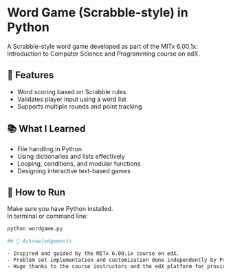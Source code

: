 # Word Game (Scrabble-style) in Python

A Scrabble-style word game developed as part of the MITx 6.00.1x: Introduction to Computer Science and Programming course on edX.

## 📌 Features
- Word scoring based on Scrabble rules
- Validates player input using a word list
- Supports multiple rounds and point tracking

## 📚 What I Learned
- File handling in Python
- Using dictionaries and lists effectively
- Looping, conditions, and modular functions
- Designing interactive text-based games

## 🚀 How to Run
Make sure you have Python installed.  
In terminal or command line:

```bash
python wordgame.py

## 🙌 Acknowledgements

- Inspired and guided by the MITx 6.00.1x course on edX.
- Problem set implementation and customization done independently by Pratyusha Sharma.
- Huge thanks to the course instructors and the edX platform for providing accessible computer science education.
